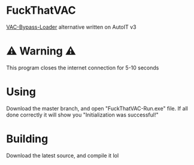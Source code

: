 # FuckThatVAC
[VAC-Bypass-Loader](https://github.com/danielkrupinski/VAC-Bypass-Loader "VAC-Bypass-Loader") alternative written on AutoIT v3


# ⚠️ Warning ⚠️
This program closes the internet connection for 5-10 seconds


# Using
Download the master branch, and open "FuckThatVAC-Run.exe" file.
If all done correctly it will show you "Initialization was successful!"


# Building
Download the latest source, and compile it lol
